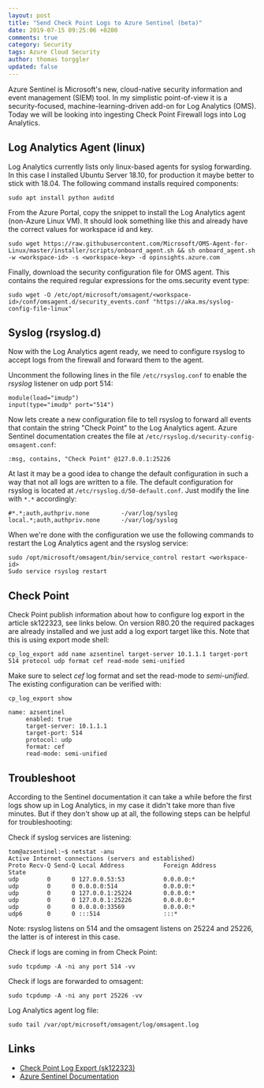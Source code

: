 ```yaml
---
layout: post
title: "Send Check Point Logs to Azure Sentinel (beta)"
date: 2019-07-15 09:25:06 +0200
comments: true
category: Security
tags: Azure Cloud Security
author: thomas torggler
updated: false
---
```


Azure Sentinel is Microsoft's new, cloud-native security information and event management (SIEM) tool. In my simplistic point-of-view it is a security-focused, machine-learning-driven add-on for Log Analytics (OMS). Today we will be looking into ingesting Check Point Firewall logs into Log Analytics.   

<!-- more -->

## Log Analytics Agent (linux)

Log Analytics currently lists only linux-based agents for syslog forwarding. In this case I installed Ubuntu Server 18.10, for production it maybe better to stick with 18.04. The following command installs required components:

```
sudo apt install python auditd
```

From the Azure Portal, copy the snippet to install the Log Analytics agent (non-Azure Linux VM). It should look something like this and already have the correct values for workspace id and key.

```
sudo wget https://raw.githubusercontent.com/Microsoft/OMS-Agent-for-Linux/master/installer/scripts/onboard_agent.sh && sh onboard_agent.sh -w <workspace-id> -s <workspace-key> -d opinsights.azure.com
``` 

Finally, download the security configuration file for OMS agent. This contains the required regular expressions for the oms.security event type:

```
sudo wget -O /etc/opt/microsoft/omsagent/<workspace-id>/conf/omsagent.d/security_events.conf "https://aka.ms/syslog-config-file-linux"
```

## Syslog (rsyslog.d)

Now with the Log Analytics agent ready, we need to configure rsyslog to accept logs from the firewall and forward them to the agent.

Uncomment the following lines in the file `/etc/rsyslog.conf` to enable the _rsyslog_ listener on udp port 514:

```
module(load="imudp")
input(type="imudp" port="514")
```

Now lets create a new configuration file to tell rsyslog to forward all events that contain the string "Check Point" to the Log Analytics agent. Azure Sentinel documentation creates the file at `/etc/rsyslog.d/security-config-omsagent.conf`:

```
:msg, contains, "Check Point" @127.0.0.1:25226
```

At last it may be a good idea to change the default configuration in such a way that not all logs are written to a file. The default configuration for rsyslog is located at `/etc/rsyslog.d/50-default.conf`. Just modify the line with `*.*` accordingly:

```
#*.*;auth,authpriv.none         -/var/log/syslog
local.*;auth,authpriv.none      -/var/log/syslog
```

When we're done with the configuration we use the following commands to restart the Log Analytics agent and the rsyslog service:

```
sudo /opt/microsoft/omsagent/bin/service_control restart <workspace-id>
Sudo service rsyslog restart
``` 

## Check Point

Check Point publish information about how to configure log export in the article sk122323, see links below. On version R80.20 the required packages are already installed and we just add a log export target like this. Note that this is using export mode shell: 

```
cp_log_export add name azsentinel target-server 10.1.1.1 target-port 514 protocol udp format cef read-mode semi-unified
```

Make sure to select _cef_ log format and set the read-mode to _semi-unified_. The existing configuration can be verified with:

```
cp_log_export show

name: azsentinel
     enabled: true
     target-server: 10.1.1.1
     target-port: 514
     protocol: udp
     format: cef
     read-mode: semi-unified
```

## Troubleshoot

According to the Sentinel documentation it can take a while before the first logs show up in Log Analytics, in my case it didn't take more than five minutes. But if they don't show up at all, the following steps can be helpful for troubleshooting:

Check if syslog services are listening:

```
tom@azsentinel:~$ netstat -anu
Active Internet connections (servers and established)
Proto Recv-Q Send-Q Local Address           Foreign Address         State
udp        0      0 127.0.0.53:53           0.0.0.0:*
udp        0      0 0.0.0.0:514             0.0.0.0:*
udp        0      0 127.0.0.1:25224         0.0.0.0:*
udp        0      0 127.0.0.1:25226         0.0.0.0:*
udp        0      0 0.0.0.0:33569           0.0.0.0:*
udp6       0      0 :::514                  :::*
```

Note: rsyslog listens on 514 and the omsagent listens on 25224 and 25226, the latter is of interest in this case.

Check if logs are coming in from Check Point:

```
sudo tcpdump -A -ni any port 514 -vv
``` 

Check if logs are forwarded to omsagent:

```
sudo tcpdump -A -ni any port 25226 -vv
```

Log Analytics agent log file:

```
sudo tail /var/opt/microsoft/omsagent/log/omsagent.log
``` 


## Links
 - [Check Point Log Export (sk122323)](https://supportcenter.checkpoint.com/supportcenter/portal?eventSubmit_doGoviewsolutiondetails=&solutionid=sk122323)
 - [Azure Sentinel Documentation](https://docs.microsoft.com/en-us/azure/sentinel/)